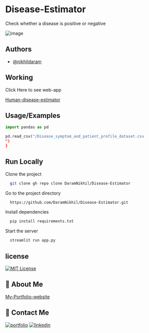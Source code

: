 # Disease-Estimator
Check whether a disease is positive or negative

![image](https://github.com/DaramNikhil/Disease-Estimator/assets/117379132/1762177a-831a-4117-8051-1c9e9f8219cf)

## Authors

- [@nikhildaram](https://www.linkedin.com/in/daramnikhil)



## Working
Click Here to see web-app

[Human-disease-estimator](https://disease-estimator.onrender.com)


## Usage/Examples

```python
import pandas as pd

pd.read_csv("/Disease_symptom_and_patient_profile_dataset.csv
")
}
```

## Run Locally

Clone the project

```bash
  git clone gh repo clone DaramNikhil/Disease-Estimator
```

Go to the project directory

```bash
  https://github.com/DaramNikhil/Disease-Estimator.git
```

Install dependencies

```bash
  pip install requirements.txt
```

Start the server

```bash
  streamlit run app.py
```

## license

[![MIT License](https://img.shields.io/badge/License-MIT-green.svg)](https://choosealicense.com/licenses/mit/)


## 🚀 About Me
[My-Portfolio-website](https://nikhil-portfolio-bes5.onrender.com)


## 🔗 Contact Me
[![portfolio](https://img.shields.io/badge/Gmail-D14836?style=for-the-badge&logo=gmail&logoColor=white)](https://katherineoelsner.com/)
[![linkedin](https://img.shields.io/badge/linkedin-0A66C2?style=for-the-badge&logo=linkedin&logoColor=white)](https://www.linkedin.com/in/daramnikhil)
